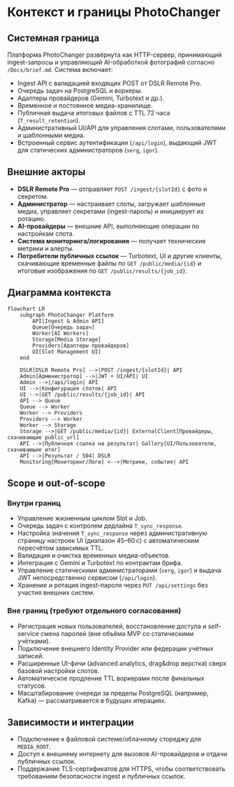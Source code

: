 # Контекст и границы PhotoChanger

## Системная граница
Платформа PhotoChanger развёрнута как HTTP-сервер, принимающий ingest-запросы и управляющий AI-обработкой фотографий согласно `/Docs/brief.md`. Система включает:
- Ingest API c валидацией входящих POST от DSLR Remote Pro.
- Очередь задач на PostgreSQL и воркеры.
- Адаптеры провайдеров (Gemini, Turbotext и др.).
- Временное и постоянное медиа-хранилище.
- Публичная выдача итоговых файлов с TTL 72 часа (`T_result_retention`).
- Административный UI/API для управления слотами, пользователями и шаблонными медиа.
- Встроенный сервис аутентификации (`/api/login`), выдающий JWT для статических администраторов (`serg`, `igor`).

## Внешние акторы
- **DSLR Remote Pro** — отправляет `POST /ingest/{slotId}` с фото и секретом.
- **Администратор** — настраивает слоты, загружает шаблонные медиа, управляет секретами (ingest-пароль) и инициирует их ротацию.
- **AI-провайдеры** — внешние API, выполняющие операции по настройкам слота.
- **Система мониторинга/логирования** — получает технические метрики и алерты.
- **Потребители публичных ссылок** — Turbotext, UI и другие клиенты, скачивающие временные файлы по `GET /public/media/{id}` и итоговые изображения по `GET /public/results/{job_id}`.

## Диаграмма контекста
```mermaid
flowchart LR
    subgraph PhotoChanger Platform
        API[Ingest & Admin API]
        Queue[Очередь задач]
        Worker[AI Workers]
        Storage[Media Storage]
        Providers[Адаптеры провайдеров]
        UI[Slot Management UI]
    end

    DSLR[DSLR Remote Pro] -->|POST /ingest/{slotId}| API
    Admin[Администратор] -->|JWT + UI/API| UI
    Admin -->|/api/login| API
    UI -->|Конфигурация слотов| API
    UI -->|GET /public/results/{job_id}| API
    API --> Queue
    Queue --> Worker
    Worker --> Providers
    Providers --> Worker
    Worker --> Storage
    Storage -->|GET /public/media/{id}| ExternalClient[Провайдеры, скачивающие public_url]
    API -->|Публичная ссылка на результат| Gallery[UI/Пользователи, скачивающие итог]
    API -->|Результат / 504| DSLR
    Monitoring[Мониторинг/Логи] <-->|Метрики, события| API
```

## Scope и out-of-scope
### Внутри границ
- Управление жизненным циклом Slot и Job.
- Очередь задач с контролем дедлайна `T_sync_response`.
- Настройка значения `T_sync_response` через административную страницу настроек UI (диапазон 45–60 с) с автоматическим пересчётом зависимых TTL.
- Валидация и очистка временных медиа-объектов.
- Интеграция с Gemini и Turbotext по контрактам брифа.
- Управление статическими администраторами (`serg`, `igor`) и выдача JWT непосредственно сервисом (`/api/login`).
- Хранение и ротация ingest-пароля через `PUT /api/settings` без участия внешних систем.

### Вне границ (требуют отдельного согласования)
- Регистрация новых пользователей, восстановление доступа и self-service смена паролей (вне объёма MVP со статическими учётками).
- Подключение внешнего Identity Provider или федерации учётных записей.
- Расширенные UI-фичи (advanced analytics, drag&drop верстка) сверх базовой настройки слотов.
- Автоматическое продление TTL воркерами после финальных статусов.
- Масштабирование очереди за пределы PostgreSQL (например, Kafka) — рассматривается в будущих итерациях.

## Зависимости и интеграции
- Подключение к файловой системе/облачному стореджу для `MEDIA_ROOT`.
- Доступ к внешнему интернету для вызовов AI-провайдеров и отдачи публичных ссылок.
- Поддержание TLS-сертификатов для HTTPS, чтобы соответствовать требованиям безопасности ingest и публичных ссылок.
